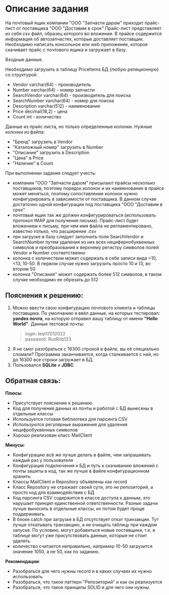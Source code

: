 # Описание задания

На почтовый ящик компании "ООО "Запчасти даром" приходит прайс-лист от поставщика "ООО "Доставим в срок"
Прайс-лист представляет из себя csv файл, образец которого во вложении. В прайсе содержится информация об автозапчастях, которые доставляет поставщик.
Необходимо написать консольное или web приложение, которое скачивает прайс с почтового ящика и загружает в базу.

Входные данные.

Необходимо загрузить в таблицу PriceItems БД (любую реляционную) со структурой
- Vendor varchar(64) - производитель
- Number varchar(64) - номер запчасти
- SearchVendor varchar(64) - производитель для поиска
- SearchNumber varchar(64) - номер для поиска
- Description varchar(512) - наименование
- Price decimal(18,2) - цена
- Count int - количество

Данные из прайс листа, но только определенные колонки.
Нужные колонки из файла:
- "Бренд" загрузить в Vendor
- "Каталожный номер" загрузить в Number
- "Описание" загрузить в Description
- "Цена" в Price
- "Наличие" в Count

При выполнении задания следует учесть:
- компании "ООО "Запчасти даром" присылают прайсы несколько поставщиков, поэтому порядок колонок и их наименование
в прайсе может меняться, поэтому сопоставление колонок нужно конфигурировать в зависимости от поставщика. В данном случае
достаточно одной конфигурации под поставщика "ООО "Доставим в срок"
- почтовый ящик так же должен конфигурироваться (использовать протокол IMAP для получения письма).
Прайс-лист будет вложением к письму, при чем имя файла не регламентировано, известно только, что расширение .csv
- при загрузке в базу следует заполнить поля SearchVendor и SearchNumber путем удаления из них всех нецифернобуквенных символов
и преобразования к верхнему регистру символов полей Vendor и Number соответственно
- колонка с количеством может содержать в себе записи вида >10, <13, 10-50. В первом случае нужно загрузить просто 10 и 13, во втором 50
- колонка "Описание" может содержать более 512 символов, в таком случае необходимо ее обрезать до 512

## Пояснения к решению:

1. Можно ввести свою конфигурацию почтового клиента и таблицы поставщика. По умолчанию я ввёл данные, на которых тестировал: **yandex почта**, на которую отправил вашу таблицу от имени **"Hello World"**.
Данные тестовой почты:
   > login: test17012022  
   > password: RusRob123
2. Я не смог разобраться с 16300 строкой в файле, вы её специально сломали? Программа заканчивается, когда сталкивается с ней, но до 16300 все строки загружает в БД.
3. Пользовался **SQLite** и **JDBC**.

## Обратная связь:

**Плюсы**:
- Присутствует пояснение к решению
- Код для получения данных из почты и работой с БД вынесены в отдельные классы
- Используется готовая библиотека для парсинга CSV
- Используются регулярные выражения для удаления нецифробуквенных символов
- Хорошо реализован класс MailClient  
   
**Минусы**:
- Конфигурацию всё же лучше делать в файле, чем запрашивать каждый раз у пользователя
- Конфигурация подключения к БД и путь к скачиванию вложений с почты зашиты в код, так же лучше в файле конфигурационном хранить.
- Классы MailClient и Repository объявлены как record
- Класс Repository не отражает своей сути, это не репозиторий, а просто код для взаимодействия с БД
- Код парсинга CSV содержится в классе доступа к данным, это нарушает принцип единственной ответственности.
Разные задачи лучше выносить в отдельные классы, их потом будет проще поддерживать.
- В блоке catch при загрузке в БД отсутствует откат транзакции. Тут лучше откатывать транзакцию, а не очищать таблицу при каждом запуске.
По условию, могут добавиться новые поставщики, т.е. в таблице могут уже присутствовать данные, которые не стоит удалять.
- количество считается неправильно, например 10-50 загрузится значение 1050, а не 50, как по заданию.

**Рекомендации**:
- Разобраться для чего нужны record и в каких случаях их нужно использовать
- Разобраться, что такое паттерн "Репозиторий" и как он реализуется
- Разобраться, что такое принципы SOLID и для чего они нужны.
